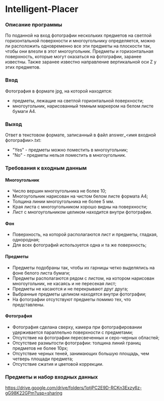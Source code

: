 # Intelligent-Placer
 
### Описание программы 
По поданной на вход фотографии нескольких предметов на светлой горизонтальной поверхности и многоугольнику определяется, можно ли расположить одновременно все эти предметы на плоскости так, чтобы они влезли в этот многоугольник. Предметы и горизонтальная поверхность, которые могут оказаться на фотографии, заранее известны. Также заранее известно направление вертикальной оси Z у этих предметов.

### Вход 
Фотография в формате jpg, на которой находятся:
  + предметы, лежащие на светлой горионтальной поверхности;
  + многоугольник, нарисованный темным маркером на белом листе бумаги А4.

### Выход 
Ответ в текстовом формате, записанный в файл answer_<имя входной фотографии>.txt:
  + "Yes" - предметы можно поместить в многоугольник;
  + "No" - предметы нельзя поместить в многоугольник.

### Требования к входным данным 
 #### Многоугольник
  + Число вершин многоугольника не более 10;
  + Многоугольник нарисован на чистом белом листе формата А4;
  + Толщина линии многоугольника не более 5 мм.
  + Края листа с многоугольником хорошо видны на поверхности;
  + Лист с многоугольником целиком находится внутри фотографии.
 #### Фон
  + Поверхность, на которой располагаются лист и предметы, гладкая, однородная;
  + Для всех фотографий используется одна и та же поверхность;
 #### Предметы
  + Предметы подобраны так, чтобы их гарницы четко выделялись на фоне белого листа бумаги;
  + Предметы располагаются рядом с листом, на котором нарисован многоугольник, не касаясь и не пересекая лист;
  + Предметы не касаются и не перекрывают друг друга;
  + Выбранные предметы целиком находятся внутри фотографии;
  + На фотографии отсутствуют предметы помимо тех, что представлены.
 #### Фотография
  + Фотография сделана сверху, камера при фотографировании удерживается параллельно поверхности с предметами;
  + Отсутствие на фотографии пересвеченных и серо-черных областей;
  + Отсутствие размытости фотографии: толщина линий границ предметов не более 10px;
  + Отсутствие черных теней, занимающих большую площадь, чем четверь площади предмета;
  + Отсутствие сжатия и цветовой коррекции.

### Предметы и набор входных данных 
https://drive.google.com/drive/folders/1otjPC2E9D-RCKn3Exzy6z-gG98K22GPm?usp=sharing

